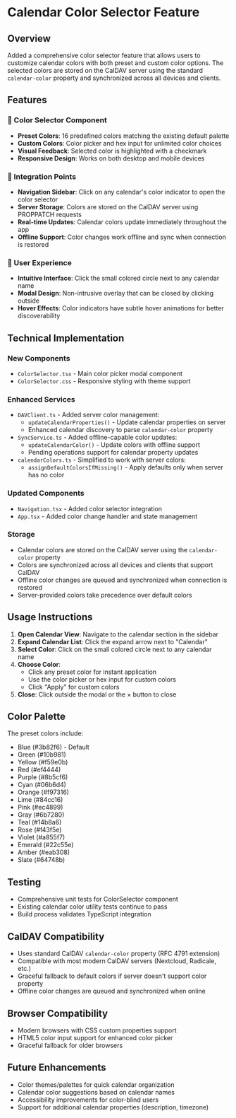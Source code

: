 # Calendar Color Selector Feature

## Overview
Added a comprehensive color selector feature that allows users to customize calendar colors with both preset and custom color options. The selected colors are stored on the CalDAV server using the standard `calendar-color` property and synchronized across all devices and clients.

## Features

### 🎨 Color Selector Component
- **Preset Colors**: 16 predefined colors matching the existing default palette
- **Custom Colors**: Color picker and hex input for unlimited color choices
- **Visual Feedback**: Selected color is highlighted with a checkmark
- **Responsive Design**: Works on both desktop and mobile devices

### 🔧 Integration Points
- **Navigation Sidebar**: Click on any calendar's color indicator to open the color selector
- **Server Storage**: Colors are stored on the CalDAV server using PROPPATCH requests
- **Real-time Updates**: Calendar colors update immediately throughout the app
- **Offline Support**: Color changes work offline and sync when connection is restored

### 📱 User Experience
- **Intuitive Interface**: Click the small colored circle next to any calendar name
- **Modal Design**: Non-intrusive overlay that can be closed by clicking outside
- **Hover Effects**: Color indicators have subtle hover animations for better discoverability

## Technical Implementation

### New Components
- `ColorSelector.tsx` - Main color picker modal component
- `ColorSelector.css` - Responsive styling with theme support

### Enhanced Services
- `DAVClient.ts` - Added server color management:
  - `updateCalendarProperties()` - Update calendar properties on server
  - Enhanced calendar discovery to parse `calendar-color` property
- `SyncService.ts` - Added offline-capable color updates:
  - `updateCalendarColor()` - Update colors with offline support
  - Pending operations support for calendar property updates
- `calendarColors.ts` - Simplified to work with server colors:
  - `assignDefaultColorsIfMissing()` - Apply defaults only when server has no color

### Updated Components
- `Navigation.tsx` - Added color selector integration
- `App.tsx` - Added color change handler and state management

### Storage
- Calendar colors are stored on the CalDAV server using the `calendar-color` property
- Colors are synchronized across all devices and clients that support CalDAV
- Offline color changes are queued and synchronized when connection is restored
- Server-provided colors take precedence over default colors

## Usage Instructions

1. **Open Calendar View**: Navigate to the calendar section in the sidebar
2. **Expand Calendar List**: Click the expand arrow next to "Calendar" 
3. **Select Color**: Click on the small colored circle next to any calendar name
4. **Choose Color**: 
   - Click any preset color for instant application
   - Use the color picker or hex input for custom colors
   - Click "Apply" for custom colors
5. **Close**: Click outside the modal or the × button to close

## Color Palette
The preset colors include:
- Blue (#3b82f6) - Default
- Green (#10b981)
- Yellow (#f59e0b) 
- Red (#ef4444)
- Purple (#8b5cf6)
- Cyan (#06b6d4)
- Orange (#f97316)
- Lime (#84cc16)
- Pink (#ec4899)
- Gray (#6b7280)
- Teal (#14b8a6)
- Rose (#f43f5e)
- Violet (#a855f7)
- Emerald (#22c55e)
- Amber (#eab308)
- Slate (#64748b)

## Testing
- Comprehensive unit tests for ColorSelector component
- Existing calendar color utility tests continue to pass
- Build process validates TypeScript integration

## CalDAV Compatibility
- Uses standard CalDAV `calendar-color` property (RFC 4791 extension)
- Compatible with most modern CalDAV servers (Nextcloud, Radicale, etc.)
- Graceful fallback to default colors if server doesn't support color property
- Offline color changes are queued and synchronized when online

## Browser Compatibility
- Modern browsers with CSS custom properties support
- HTML5 color input support for enhanced color picker
- Graceful fallback for older browsers

## Future Enhancements
- Color themes/palettes for quick calendar organization
- Calendar color suggestions based on calendar names
- Accessibility improvements for color-blind users
- Support for additional calendar properties (description, timezone)
